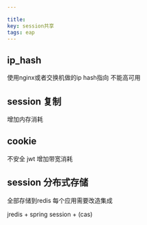 ```yaml
---

title: 
key: session共享
tags: eap
---
```


## ip_hash 

使用nginx或者交换机做的ip hash指向 不能高可用

##  session 复制

增加内存消耗

## cookie

不安全 jwt 增加带宽消耗 

## session 分布式存储

全部存储到redis 每个应用需要改造集成

jredis + spring session + (cas)
